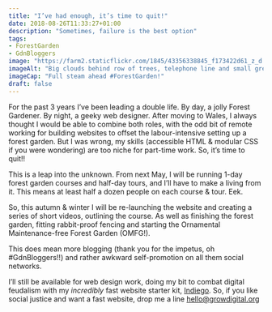 ```yaml
---
title: "I’ve had enough, it’s time to quit!"
date: 2018-08-26T11:33:27+01:00
description: "Sometimes, failure is the best option"
tags: 
- ForestGarden
- GdnBloggers
image: "https://farm2.staticflickr.com/1845/43356338845_f173422d61_z_d.jpg"
imageAlt: "Big clouds behind row of trees, telephone line and small green hedge"
imageCap: "Full steam ahead #ForestGarden!"
draft: false
---
```


For the past 3 years I’ve been leading a double life. By day, a jolly Forest Gardener. By night, a geeky web designer. After moving to Wales, I always thought I would be able to combine both roles, with the odd bit of remote working for building websites to offset the labour-intensive setting up a forest garden. But I was wrong, my skills (accessible HTML & modular CSS if you were wondering) are too niche for part-time work. So, it’s time to quit!!

This is a leap into the unknown. From next May, I will be running 1-day forest garden courses and half-day tours, and I’ll have to make a living from it. This means at least half a dozen people on each course & tour. Eek. 

So, this autumn & winter I will be re-launching the website and creating a series of short videos, outlining the course. As well as finishing the forest garden, fitting rabbit-proof fencing and starting the Ornamental Maintenance-free Forest Garden (OMFG!). 

This does mean more blogging (thank you for the impetus, oh #GdnBloggers!!) and rather awkward self-promotion on all them social networks. 

I’ll still be available for web design work, doing my bit to combat digital feudalism with my _incredibly_ fast website starter kit, [Indiego](https://www.indiego.org.uk/). So, if you like social justice and want a fast website, drop me a line <hello@growdigital.org>
